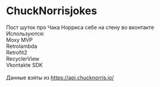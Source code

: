 # ChuckNorrisjokes
Пост шуток про Чака Норриса себе на стену во вконтакте<br>
Используются:<br>
Moxy MVP<br>
Retrolambda<br>
Retrofit2<br>
RecyclerView<br>
Vkontakte SDK<br><br>
Данные взяты из https://api.chucknorris.io/
